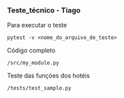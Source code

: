 ### Teste_técnico - Tiago


Para executar o teste
```
pytest -v <nome_do_arquivo_de_teste>
```

Código completo

```
/src/my_module.py
```

Teste das funções dos hotéis 

```
/tests/test_sample.py
```
